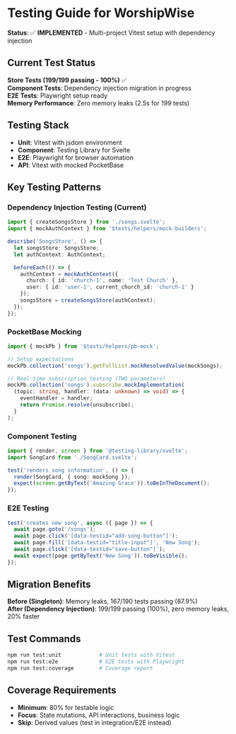 # Testing Guide for WorshipWise

**Status**: ✅ **IMPLEMENTED** - Multi-project Vitest setup with dependency injection

## Current Test Status

**Store Tests (199/199 passing - 100%)** ✅  
**Component Tests**: Dependency injection migration in progress  
**E2E Tests**: Playwright setup ready  
**Memory Performance**: Zero memory leaks (2.5s for 199 tests)

## Testing Stack

- **Unit**: Vitest with jsdom environment
- **Component**: Testing Library for Svelte  
- **E2E**: Playwright for browser automation
- **API**: Vitest with mocked PocketBase

## Key Testing Patterns

### Dependency Injection Testing (Current)

```typescript
import { createSongsStore } from './songs.svelte';
import { mockAuthContext } from '$tests/helpers/mock-builders';

describe('SongsStore', () => {
  let songsStore: SongsStore;
  let authContext: AuthContext;

  beforeEach(() => {
    authContext = mockAuthContext({
      church: { id: 'church-1', name: 'Test Church' },
      user: { id: 'user-1', current_church_id: 'church-1' }
    });
    songsStore = createSongsStore(authContext);
  });
});
```

### PocketBase Mocking

```typescript
import { mockPb } from '$tests/helpers/pb-mock';

// Setup expectations
mockPb.collection('songs').getFullList.mockResolvedValue(mockSongs);

// Real-time subscription testing (TWO parameters)
mockPb.collection('songs').subscribe.mockImplementation(
  (topic: string, handler: (data: unknown) => void) => {
    eventHandler = handler;
    return Promise.resolve(unsubscribe);
  }
);
```

### Component Testing

```typescript
import { render, screen } from '@testing-library/svelte';
import SongCard from './SongCard.svelte';

test('renders song information', () => {
  render(SongCard, { song: mockSong });
  expect(screen.getByText('Amazing Grace')).toBeInTheDocument();
});
```

### E2E Testing

```typescript
test('creates new song', async ({ page }) => {
  await page.goto('/songs');
  await page.click('[data-testid="add-song-button"]');
  await page.fill('[data-testid="title-input"]', 'New Song');
  await page.click('[data-testid="save-button"]');
  await expect(page.getByText('New Song')).toBeVisible();
});
```

## Migration Benefits

**Before (Singleton)**: Memory leaks, 167/190 tests passing (87.9%)  
**After (Dependency Injection)**: 199/199 passing (100%), zero memory leaks, 20% faster

## Test Commands

```bash
npm run test:unit            # Unit tests with Vitest
npm run test:e2e             # E2E tests with Playwright
npm run test:coverage        # Coverage report
```

## Coverage Requirements

- **Minimum**: 80% for testable logic
- **Focus**: State mutations, API interactions, business logic
- **Skip**: Derived values (test in integration/E2E instead)